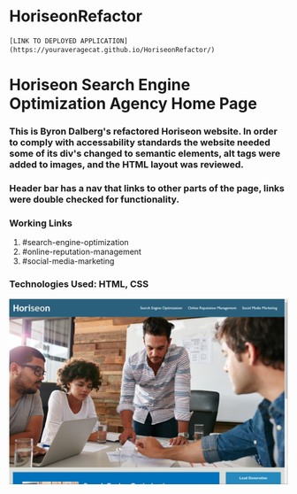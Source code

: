 # HoriseonRefactor
	[LINK TO DEPLOYED APPLICATION](https://youraveragecat.github.io/HoriseonRefactor/)
# Horiseon Search Engine Optimization Agency Home Page

### This is Byron Dalberg's refactored Horiseon website. In order to comply with accessability standards the website needed some of its div's changed to semantic elements, alt tags were added to images, and the HTML layout was reviewed. 

### Header bar has a nav that links to other parts of the page, links were double checked for functionality.
### Working Links
1. #search-engine-optimization
2. #online-reputation-management
3. #social-media-marketing

### Technologies Used: HTML, CSS

![Horiseon Page Screenshot](./assets/screenshots/Horiseon%20Page%20Screenshot.png)
